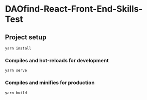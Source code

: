 # DAOfind-React-Front-End-Skills-Test

## Project setup
```
yarn install
```

### Compiles and hot-reloads for development
```
yarn serve
```

### Compiles and minifies for production
```
yarn build
